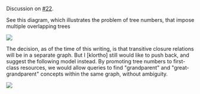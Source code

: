 Discussion on [#22](https://github.com/HHS/mesh-rdf/issues/22).

See this diagram, which illustrates the problem of tree numbers, that impose multiple overlapping trees

![](https://cloud.githubusercontent.com/assets/77226/3799017/0cfd2b52-1bea-11e4-8786-01e144579e85.png)

The decision, as of the time of this writing, is that transitive closure relations will be in a separate graph.  But I [klortho] still would like to push back, and suggest the following model instead.  By promoting tree numbers to first-class resources, we would allow queries to find "grandparent" and "great-grandparent" concepts within the same graph, without ambiguity.

![](https://cloud.githubusercontent.com/assets/77226/3817027/e4b8db10-1cd3-11e4-9065-d980c79b9e1d.png)

